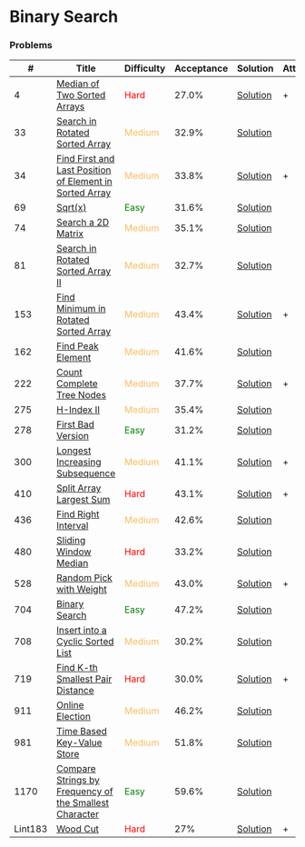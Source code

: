 Binary Search
===

### Problems
| #   | Title    |   Difficulty | Acceptance | Solution  | Attention |
| --- | --- | --- | --- | --- | --- |
|4 | [Median of Two Sorted Arrays](https://leetcode.com/problems/median-of-two-sorted-arrays/) | <span style="color:red">Hard</span> | 27.0% |[Solution](../problems/4.md) | + |
| 33 | [Search in Rotated Sorted Array](https://leetcode.com/problems/search-in-rotated-sorted-array/) | <span style="color:#FABC60">Medium</span>  | 32.9% |[Solution](../problems/33.md)| |
| 34 | [Find First and Last Position of Element in Sorted Array](https://leetcode.com/problems/find-first-and-last-position-of-element-in-sorted-array/) | <span style="color:#FABC60">Medium</span> | 33.8% |[Solution](../problems/34.md)| + | 
|69 | [Sqrt(x)](https://leetcode.com/problems/sqrtx/) | <span style="color:green">Easy</span> | 31.6% |[Solution](../problems/69.md)| |
| 74 | [Search a 2D Matrix](https://leetcode.com/problems/search-a-2d-matrix/) | <span style="color:#FABC60">Medium</span> | 35.1% |[Solution](../problems/74.md) || 
|81 | [Search in Rotated Sorted Array II](https://leetcode.com/problems/search-in-rotated-sorted-array-ii/) |  <span style="color:#FABC60">Medium</span>  | 32.7% |  [Solution](../problems/81.md)
| 153 | [Find Minimum in Rotated Sorted Array](https://leetcode.com/problems/find-minimum-in-rotated-sorted-array/) | <span style="color:#FABC60">Medium</span> | 43.4% |[Solution](../problems/153.md) | + |
| 162 | [Find Peak Element](https://leetcode.com/problems/find-peak-element/) | <span style="color:#FABC60">Medium</span> | 41.6% |[Solution](../problems/162.md)
| 222 | [Count Complete Tree Nodes](https://leetcode.com/problems/count-complete-tree-nodes/) | <span style="color:#FABC60">Medium</span> | 37.7% |[Solution](../problems/222.md) | + |
| 275  | [H-Index II](https://leetcode.com/problems/h-index-ii/) | <span style="color:#FABC60">Medium</span> | 35.4% |[Solution](../problems/275.md)| |
| 278 | [First Bad Version](https://leetcode.com/problems/first-bad-version/) |<span style="color:green">Easy</span>  | 31.2% |[Solution](../problems/278.md) | |
| 300 | [Longest Increasing Subsequence](https://leetcode.com/problems/longest-increasing-subsequence/) | <span style="color:#FABC60">Medium</span> | 41.1% |[Solution](../problems/300.md)| + |
| 410 | [Split Array Largest Sum](https://leetcode.com/problems/split-array-largest-sum/) | <span style="color:red">Hard</span>| 43.1% |[Solution](../problems/410.md) | + |
| 436  | [Find Right Interval](https://leetcode.com/problems/find-right-interval/) | <span style="color:#FABC60">Medium</span> | 42.6% | [Solution](../problems/436.md)| |
| 480 | [Sliding Window Median](https://leetcode.com/problems/sliding-window-median/) | <span style="color:red">Hard</span>  | 33.2% |[Solution](../problems/480.md)||
| 528 | [Random Pick with Weight](https://leetcode.com/problems/random-pick-with-weight/) | <span style="color:#FABC60">Medium</span> | 43.0% |[Solution](../problems/528.md) | +|
| 704 | [Binary Search](https://leetcode.com/problems/binary-search/) | <span style="color:green">Easy</span>  | 47.2% |[Solution](problems/704.md)||
| 708 |[Insert into a Cyclic Sorted List](https://leetcode.com/problems/insert-into-a-cyclic-sorted-list/) | <span style="color:#FABC60">Medium</span> | 30.2% |[Solution](../problems/708.md) |
| 719 | [Find K-th Smallest Pair Distance](https://leetcode.com/problems/find-k-th-smallest-pair-distance/) | <span style="color:red">Hard</span>| 30.0% |[Solution](../problems/719.md) | + | 
| 911  | [Online Election](https://leetcode.com/problems/online-election/) | <span style="color:#FABC60">Medium</span> | 46.2% |[Solution](../problems/911.md)| |
| 981 | [Time Based Key-Value Store](https://leetcode.com/problems/time-based-key-value-store/) | <span style="color:#FABC60">Medium</span> | 51.8% |[Solution](../problems/981.md) |
| 1170 | [Compare Strings by Frequency of the Smallest Character](https://leetcode.com/problems/compare-strings-by-frequency-of-the-smallest-character/) | <span style="color:green">Easy</span>| 59.6% |[Solution](../problems/1170.md) |
|Lint183 | [Wood Cut](https://www.lintcode.com/problem/wood-cut/description) | <span style="color:red">Hard</span>| 27% |[Solution](../problems/lint183.md) | + |
